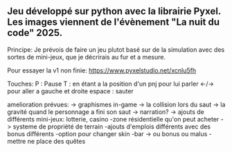 Jeu développé sur python avec la librairie Pyxel.
Les images viennent de l'évènement "La nuit du code" 2025.
---------------------------------------------------------
Principe: Je prévois de faire un jeu plutot basé sur de la simulation avec des sortes de mini-jeux, que je décrirais au fur et a mesure.

Pour essayer la v1 non finie: https://www.pyxelstudio.net/xcnlu5fh

Touches: 
P : Pause
T : en étant a la position d'un pnj pour lui parler
<-/-> pour aller a gauche et droite
espace : sauter


amelioration prévues:
-> graphismes in-game
-> la collision lors du saut
-> la gravité quand le personnage a fini son saut
-> narration?
-> ajouts de différents mini-jeux: lotterie, casino
-zone résidentielle qu'on peut acheter -> systeme de propriété de terrain
-ajouts d'emplois différents avec des bonus différents
-option pour changer skin
-bar -> ou bonus ou malus
-mettre ne place des quêtes


